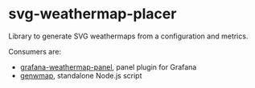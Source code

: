 # svg-weathermap-placer

Library to generate SVG weathermaps from a configuration and metrics.

Consumers are:

* [grafana-weathermap-panel](https://github.com/RavuAlHemio/grafana-weathermap-panel), panel plugin for Grafana
* [genwmap](https://github.com/RavuAlHemio/genwmap), standalone Node.js script
